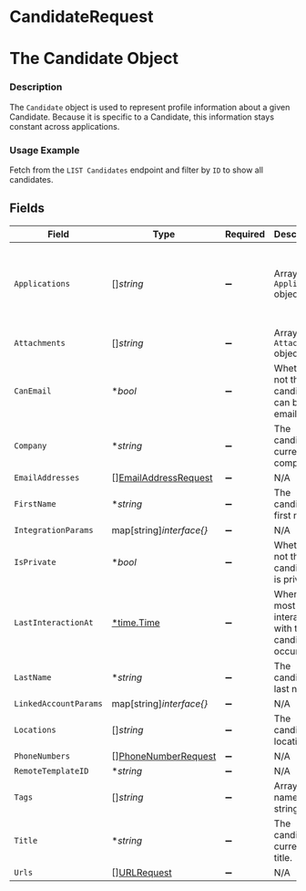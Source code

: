 # CandidateRequest

# The Candidate Object
### Description
The `Candidate` object is used to represent profile information about a given Candidate. Because it is specific to a Candidate, this information stays constant across applications.
### Usage Example
Fetch from the `LIST Candidates` endpoint and filter by `ID` to show all candidates.


## Fields

| Field                                                                                                          | Type                                                                                                           | Required                                                                                                       | Description                                                                                                    | Example                                                                                                        |
| -------------------------------------------------------------------------------------------------------------- | -------------------------------------------------------------------------------------------------------------- | -------------------------------------------------------------------------------------------------------------- | -------------------------------------------------------------------------------------------------------------- | -------------------------------------------------------------------------------------------------------------- |
| `Applications`                                                                                                 | []*string*                                                                                                     | :heavy_minus_sign:                                                                                             | Array of `Application` object IDs.                                                                             | 29eb9867-ce2a-403f-b8ce-f2844b89f078,b4d08e5c-de00-4d64-a29f-66addac9af99,4ff877d2-fb3e-4a5b-a7a5-168ddf2ffa56 |
| `Attachments`                                                                                                  | []*string*                                                                                                     | :heavy_minus_sign:                                                                                             | Array of `Attachment` object IDs.                                                                              | bea08964-32b4-4a20-8bb4-2612ba09de1d                                                                           |
| `CanEmail`                                                                                                     | **bool*                                                                                                        | :heavy_minus_sign:                                                                                             | Whether or not the candidate can be emailed.                                                                   | true                                                                                                           |
| `Company`                                                                                                      | **string*                                                                                                      | :heavy_minus_sign:                                                                                             | The candidate's current company.                                                                               | Columbia Dining App.                                                                                           |
| `EmailAddresses`                                                                                               | [][EmailAddressRequest](../../models/shared/emailaddressrequest.md)                                            | :heavy_minus_sign:                                                                                             | N/A                                                                                                            | [object Object]                                                                                                |
| `FirstName`                                                                                                    | **string*                                                                                                      | :heavy_minus_sign:                                                                                             | The candidate's first name.                                                                                    | Gil                                                                                                            |
| `IntegrationParams`                                                                                            | map[string]*interface{}*                                                                                       | :heavy_minus_sign:                                                                                             | N/A                                                                                                            | [object Object]                                                                                                |
| `IsPrivate`                                                                                                    | **bool*                                                                                                        | :heavy_minus_sign:                                                                                             | Whether or not the candidate is private.                                                                       | true                                                                                                           |
| `LastInteractionAt`                                                                                            | [*time.Time](https://pkg.go.dev/time#Time)                                                                     | :heavy_minus_sign:                                                                                             | When the most recent interaction with the candidate occurred.                                                  | 2021-10-17T00:00:00Z                                                                                           |
| `LastName`                                                                                                     | **string*                                                                                                      | :heavy_minus_sign:                                                                                             | The candidate's last name.                                                                                     | Feig                                                                                                           |
| `LinkedAccountParams`                                                                                          | map[string]*interface{}*                                                                                       | :heavy_minus_sign:                                                                                             | N/A                                                                                                            | [object Object]                                                                                                |
| `Locations`                                                                                                    | []*string*                                                                                                     | :heavy_minus_sign:                                                                                             | The candidate's locations.                                                                                     | San Francisco,New York,Miami                                                                                   |
| `PhoneNumbers`                                                                                                 | [][PhoneNumberRequest](../../models/shared/phonenumberrequest.md)                                              | :heavy_minus_sign:                                                                                             | N/A                                                                                                            | [object Object]                                                                                                |
| `RemoteTemplateID`                                                                                             | **string*                                                                                                      | :heavy_minus_sign:                                                                                             | N/A                                                                                                            | 92830948203                                                                                                    |
| `Tags`                                                                                                         | []*string*                                                                                                     | :heavy_minus_sign:                                                                                             | Array of `Tag` names as strings.                                                                               | High-Priority                                                                                                  |
| `Title`                                                                                                        | **string*                                                                                                      | :heavy_minus_sign:                                                                                             | The candidate's current title.                                                                                 | Software Engineer                                                                                              |
| `Urls`                                                                                                         | [][URLRequest](../../models/shared/urlrequest.md)                                                              | :heavy_minus_sign:                                                                                             | N/A                                                                                                            | [object Object]                                                                                                |